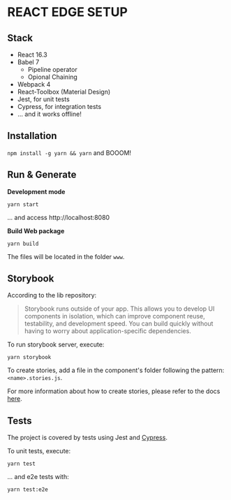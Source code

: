 # REACT EDGE SETUP

## Stack


* React 16.3
* Babel 7
    * Pipeline operator
    * Opional Chaining
* Webpack 4
* React-Toolbox (Material Design)
* Jest, for unit tests
* Cypress, for integration tests
* ... and it works offline!


## Installation

`npm install -g yarn && yarn` and BOOOM!


## Run & Generate

**Development mode**

    yarn start

... and access http://localhost:8080

**Build Web package**

    yarn build

The files will be located in the folder `www`.



## Storybook

According to the lib repository:

> Storybook runs outside of your app. This allows you to develop UI components in isolation, which can improve component reuse, testability, and development speed. You can build quickly without having to worry about application-specific dependencies.

To run storybook server, execute:

    yarn storybook

To create stories, add a file in the component's folder following the pattern: `<name>.stories.js`.

For more information about how to create stories, please refer to the docs [here](https://github.com/storybooks/storybook).


## Tests

The project is covered by tests using Jest and [Cypress](https://cypress.io).

To unit tests, execute:

    yarn test

... and e2e tests with:

    yarn test:e2e